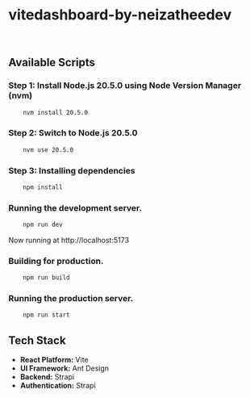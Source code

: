 # vitedashboard-by-neizatheedev
<br/>

## Available Scripts
### Step 1: Install Node.js 20.5.0 using Node Version Manager (nvm)

```bash
    nvm install 20.5.0
```

### Step 2: Switch to Node.js 20.5.0
```bash
    nvm use 20.5.0
```

### Step 3: Installing dependencies
```bash
    npm install
```

### Running the development server.

```bash
    npm run dev
```
Now running at http://localhost:5173

### Building for production.

```bash
    npm run build
```

### Running the production server.

```bash
    npm run start
```

## Tech Stack

- **React Platform:** Vite
- **UI Framework:** Ant Design
- **Backend:** Strapi
- **Authentication:** Strapi

